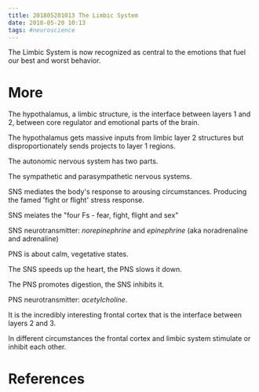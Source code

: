 ```yaml
---
title: 201805201013 The Limbic System
date: 2018-05-20 10:13
tags: #neuroscience
---
```

The Limbic System is now recognized as central to the emotions that fuel our best and worst behavior.

# More
The hypothalamus, a limbic structure, is the interface between layers 1 and 2, between core regulator and emotional parts of the brain.

The hypothalamus gets massive inputs from limbic layer 2 structures but disproportionately sends projects to layer 1 regions.

The autonomic nervous system has two parts.

The sympathetic and parasympathetic nervous systems.

SNS mediates the body's response to arousing circumstances.
Producing the famed 'fight or flight' stress response.

SNS meiates the "four Fs - fear, fight, flight and sex"

SNS neurotransmitter: *norepinephrine* and *epinephrine* (aka noradrenaline and adrenaline)

PNS is about calm, vegetative states.

The SNS speeds up the heart, the PNS slows it down.

The PNS promotes digestion, the SNS inhibits it.

PNS neurotransmitter: *acetylcholine*.

It is the incredibly interesting frontal cortex that is the interface between layers 2 and 3.

In different circumstances the frontal cortex and limbic system stimulate or inhibit each other. 

# References